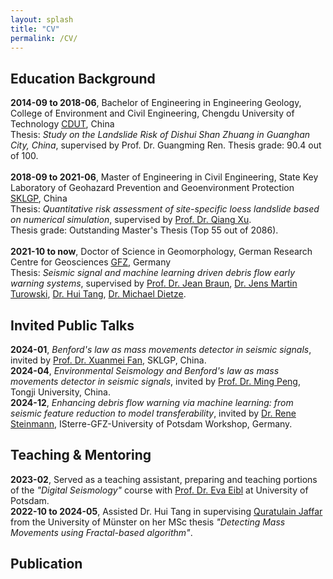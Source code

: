 ```yaml
---
layout: splash
title: "CV"
permalink: /CV/
---
```


## Education Background
**2014-09 to 2018-06**, Bachelor of Engineering in Engineering Geology, College of Environment and Civil Engineering, Chengdu University of Technology [CDUT](https://www.cdut.edu.cn/en/), China <br>
Thesis: _Study on the Landslide Risk of Dishui Shan Zhuang in Guanghan City, China_, supervised by Prof. Dr. Guangming Ren. Thesis grade: 90.4 out of 100. <br>
<br>
**2018-09 to 2021-06**, Master of Engineering in Civil Engineering, State Key Laboratory of Geohazard Prevention and Geoenvironment Protection [SKLGP](https://en.sklgp.cdut.edu.cn/), China <br>
Thesis: _Quantitative risk assessment of site-specific loess landslide based on numerical simulation_, supervised by [Prof. Dr. Qiang Xu](https://www.researchgate.net/profile/Qiang-Xu). <br>
Thesis grade: Outstanding Master's Thesis (Top 55 out of 2086). <br>
<br>
**2021-10 to now**, Doctor of Science in Geomorphology, German Research Centre for Geosciences [GFZ](https://www.gfz-potsdam.de/en/), Germany <br>
Thesis: _Seismic signal and machine learning driven debris flow early warning systems_, supervised by [Prof. Dr. Jean Braun](https://www.gfz-potsdam.de/en/staff/jean.braun/sec47), [Dr. Jens Martin Turowski](https://www.gfz-potsdam.de/en/staff/jens.turowski/sec46), [Dr. Hui Tang](https://www.gfz-potsdam.de/en/staff/hui.tang/sec47), [Dr. Michael Dietze](https://www.uni-goettingen.de/en/660821.html).
<br>

## Invited Public Talks
**2024-01**, _Benford's law as mass movements detector in seismic signals_, invited by [Prof. Dr. Xuanmei Fan](https://scholar.google.nl/citations?user=-GxqPOEAAAAJ&hl=en), SKLGP, China.
<br>
**2024-04**, _Environmental Seismology and Benford's law as mass movements detector in seismic signals_, invited by [Prof. Dr. Ming Peng](https://faculty-civileng.tongji.edu.cn/pengming/en/index.htm), Tongji University, China.
<br>
**2024-12**, _Enhancing debris flow warning via machine learning: from seismic feature reduction to model transferability_, invited by [Dr. Rene Steinmann](https://scholar.google.nl/citations?user=x8-5l6MAAAAJ&hl=en&oi=ao), ISterre-GFZ-University of Potsdam Workshop, Germany.
<br>

## Teaching & Mentoring
**2023-02**, Served as a teaching assistant, preparing and teaching portions of the _"Digital Seismology"_ course with [Prof. Dr. Eva Eibl](https://www.uni-potsdam.de/de/geo/institut/mitarbeiter/eibl-eva) at University of Potsdam.
<br>
**2022-10 to 2024-05**,	Assisted Dr. Hui Tang in supervising [Quratulain Jaffar](https://www.researchgate.net/profile/Quratulain-Jaffar-2) from the University of Münster on her MSc thesis _"Detecting Mass Movements using Fractal-based algorithm"_.
<br>

## Publication


